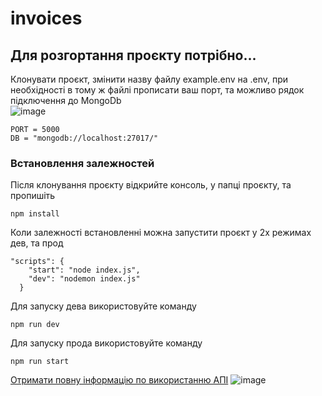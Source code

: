 # invoices
## Для розгортання проєкту потрібно...
Клонувати проєкт, змінити назву файлу example.env на .env, при необхідності в тому ж файлі прописати ваш порт, та можливо рядок підключення до MongoDb <br>
![image](https://user-images.githubusercontent.com/98615658/187085405-a7f2cba4-2cf0-4961-bc40-b14a3bd031e9.png) <br>
```
PORT = 5000
DB = "mongodb://localhost:27017/"
```

### Встановлення залежностей 
Після клонування проєкту відкрийте консоль, у папці проєкту, та пропишіть 
```
npm install
```
Коли залежності встановленні можна запустити проєкт у 2х режимах дев, та прод
```
"scripts": {
    "start": "node index.js",
    "dev": "nodemon index.js"
  }
```
Для запуску дева використовуйте команду 
```
npm run dev
```
Для запуску прода використовуйте команду 
```
npm run start
```

[Отримати повну інформацію по використанню АПІ](https://documenter.getpostman.com/view/11043215/VUxKT9fk)
![image](https://user-images.githubusercontent.com/98615658/187085033-1a5dcb5f-68b7-497a-a835-a2ecfd5556fc.png)
